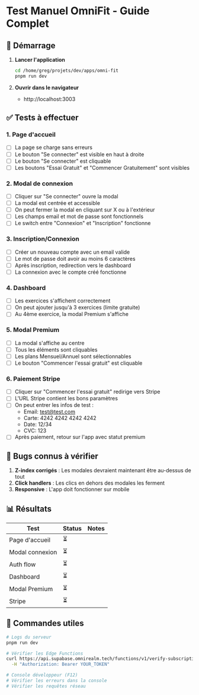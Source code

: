 # Test Manuel OmniFit - Guide Complet

## 🚀 Démarrage

1. **Lancer l'application**
   ```bash
   cd /home/greg/projets/dev/apps/omni-fit
   pnpm run dev
   ```

2. **Ouvrir dans le navigateur**
   - http://localhost:3003

## ✅ Tests à effectuer

### 1. **Page d'accueil**
- [ ] La page se charge sans erreurs
- [ ] Le bouton "Se connecter" est visible en haut à droite
- [ ] Le bouton "Se connecter" est cliquable
- [ ] Les boutons "Essai Gratuit" et "Commencer Gratuitement" sont visibles

### 2. **Modal de connexion**
- [ ] Cliquer sur "Se connecter" ouvre la modal
- [ ] La modal est centrée et accessible
- [ ] On peut fermer la modal en cliquant sur X ou à l'extérieur
- [ ] Les champs email et mot de passe sont fonctionnels
- [ ] Le switch entre "Connexion" et "Inscription" fonctionne

### 3. **Inscription/Connexion**
- [ ] Créer un nouveau compte avec un email valide
- [ ] Le mot de passe doit avoir au moins 6 caractères
- [ ] Après inscription, redirection vers le dashboard
- [ ] La connexion avec le compte créé fonctionne

### 4. **Dashboard**
- [ ] Les exercices s'affichent correctement
- [ ] On peut ajouter jusqu'à 3 exercices (limite gratuite)
- [ ] Au 4ème exercice, la modal Premium s'affiche

### 5. **Modal Premium**
- [ ] La modal s'affiche au centre
- [ ] Tous les éléments sont cliquables
- [ ] Les plans Mensuel/Annuel sont sélectionnables
- [ ] Le bouton "Commencer l'essai gratuit" est cliquable

### 6. **Paiement Stripe**
- [ ] Cliquer sur "Commencer l'essai gratuit" redirige vers Stripe
- [ ] L'URL Stripe contient les bons paramètres
- [ ] On peut entrer les infos de test :
  - Email: test@test.com
  - Carte: 4242 4242 4242 4242
  - Date: 12/34
  - CVC: 123
- [ ] Après paiement, retour sur l'app avec statut premium

## 🐛 Bugs connus à vérifier

1. **Z-index corrigés** : Les modales devraient maintenant être au-dessus de tout
2. **Click handlers** : Les clics en dehors des modales les ferment
3. **Responsive** : L'app doit fonctionner sur mobile

## 📊 Résultats

| Test | Status | Notes |
|------|--------|-------|
| Page d'accueil | ⏳ | |
| Modal connexion | ⏳ | |
| Auth flow | ⏳ | |
| Dashboard | ⏳ | |
| Modal Premium | ⏳ | |
| Stripe | ⏳ | |

## 🔧 Commandes utiles

```bash
# Logs du serveur
pnpm run dev

# Vérifier les Edge Functions
curl https://api.supabase.omnirealm.tech/functions/v1/verify-subscription \
  -H "Authorization: Bearer YOUR_TOKEN"

# Console développeur (F12)
# Vérifier les erreurs dans la console
# Vérifier les requêtes réseau
```